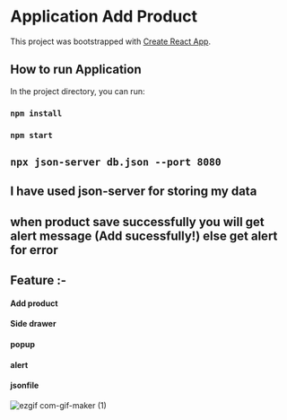 # Application Add Product

This project was bootstrapped with [Create React App](https://github.com/facebook/create-react-app).

## How to run Application

In the project directory, you can run:

### `npm install`
### `npm start`
## `npx json-server db.json --port 8080`


## I have used json-server for storing my data 
## when product save successfully you will get alert message (Add sucessfully!) else get alert for error
## Feature :-
#### Add product 
#### Side drawer
#### popup
#### alert
#### jsonfile

![ezgif com-gif-maker (1)](https://user-images.githubusercontent.com/97507160/212562612-e85ea84e-8eaf-4291-89a9-bbd90ca9605f.gif)


